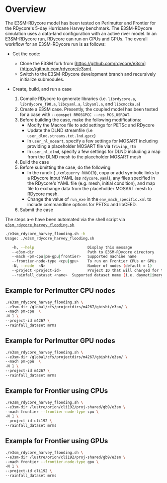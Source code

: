 # Overview

The E3SM-RDycore model has been tested on Perlmutter and Frontier for the RDycore's 5-day Hurricane Harvey benchmark. The E3SM-RDycore simulation uses a data-land configuration with an active river model. In an E3SM-RDycore run, RDycore can run on CPUs and GPUs. The overall workflow for an E3SM-RDycore run is as follows:

- Get the code:
    - Clone the E3SM fork from [https://github.com/rdycore/e3sm](https://github.com/rdycore/e3sm).
    - Switch to the E3SM-RDycore development branch and recursively initialize submodules.

- Create, build, and run a case
    1. Compile RDycore to generate libraries (i.e. `librdycore.a`, `librdycore_f90.a`, `libcyaml.a`, `libyaml.a`, and `libcmocka.a`)
    2. Create a E3SM case. Presently, the coupled model has been tested for a case with `--comspet RMOSGPCC --res MOS_USRDAT`.
    3. Before building the case, make the following modifications:
        - Modify the Macros file to add settings for PETSc and RDycore
        - Update the DLND streamfile (i.e `user_dlnd.streams.txt.lnd.gpcc`)
        - In `user_nl_mosart`, specify a few settings for MOSART including providing a placeholder MOSART file via `frivinp_rtm`
        - In `user_nl_dlnd`, specify a few settings for DLND including a map from the DLND mesh to the placeholder MOSART mesh
    4. Build the case
    5. Before submitting the case, do the following
        - In the rundir (`./xmlquerry RUNDIR`), copy or add symbolic links to a RDycore input YAML (as `rdycore.yaml`),
 any files specified in the RDycore's YAML file (e.g. mesh, initial condition), and map file to exchange data
 from the placeholder MOSART mesh to RDycore mesh.
        - Change the value of `run_exe` in the `env_mach_specific.xml` to include commandline options for PETSc and libCEED.
    6. Submit the case

The steps a-e have been automated via the shell script via [`e3sm_rdycore_harvey_flooding.sh`](e3sm_rdycore_harvey_flooding.sh).

```bash
./e3sm_rdycore_harvey_flooding.sh -h
Usage: ./e3sm_rdycore_harvey_flooding.sh

   -h, --help                        Display this message
   --e3sm-dir                        Path to E3SM-RDycore directory
   --mach <pm-cpu|pm-gpu|frontier>   Supported machine name
   --frontier-node-type <cpu|gpu>    To run on Frontier CPUs or GPUs
   -N, --node  <N>                   Number of nodes (default = 1)
   --project <project-id>            Project ID that will charged for the job
   --rainfall_dataset <name>  Supported dataset name (i.e. daymet|imerg|mrms|mswep|nldas)
```

## Example for Perlmutter CPU nodes

```bash
./e3sm_rdycore_harvey_flooding.sh \
--e3sm-dir /global/cfs/projectdirs/m4267/gbisht/e3sm/ \
--mach pm-cpu  \
-N 1 \
--project-id m4267 \
--rainfall_dataset mrms
```

## Example for Perlmutter GPU nodes
```bash
./e3sm_rdycore_harvey_flooding.sh \
--e3sm-dir /global/cfs/projectdirs/m4267/gbisht/e3sm/ \
--mach pm-gpu  \
-N 1 \
--project-id m4267 \
--rainfall_dataset mrms
```

## Example for Frontier using CPUs

```bash
./e3sm_rdycore_harvey_flooding.sh \
--e3sm-dir /lustre/orion/cli192/proj-shared/gb9/e3sm \
--mach frontier --frontier-node-type cpu \
-N 1 \
--project-id cli192 \
--rainfall_dataset mrms
```

## Example for Frontier using GPUs

```bash
./e3sm_rdycore_harvey_flooding.sh \
--e3sm-dir /lustre/orion/cli192/proj-shared/gb9/e3sm \
--mach frontier --frontier-node-type gpu \
-N 1 \
--project-id cli192 \
--rainfall_dataset mrms
```
